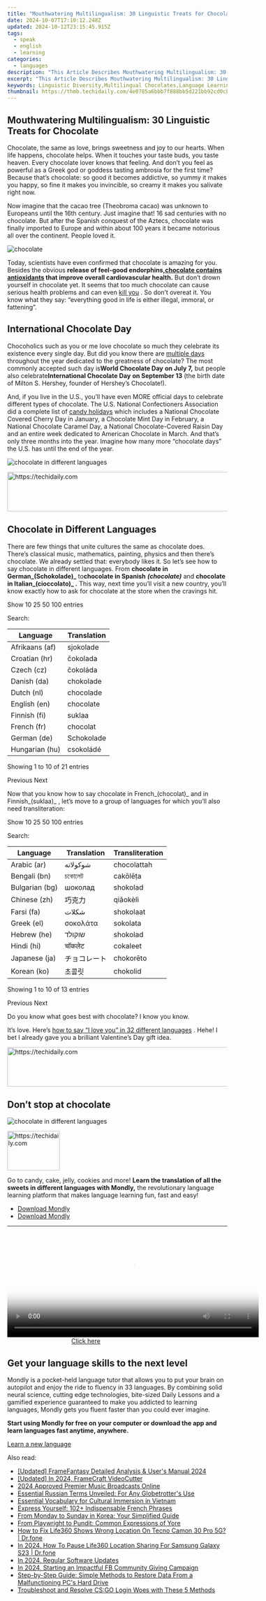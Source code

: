 ```yaml
---
title: "Mouthwatering Multilingualism: 30 Linguistic Treats for Chocolate"
date: 2024-10-07T17:10:12.248Z
updated: 2024-10-12T23:15:45.915Z
tags:
  - speak
  - english
  - learning
categories:
  - languages
description: "This Article Describes Mouthwatering Multilingualism: 30 Linguistic Treats for Chocolate"
excerpt: "This Article Describes Mouthwatering Multilingualism: 30 Linguistic Treats for Chocolate"
keywords: Linguistic Diversity,Multilingual Chocolates,Language Learning Sweets,Bilingual Choco Delights,Multilingual Gastronomy,Polyglot Treats & Sweets,Multilingual Confectionery Delights
thumbnail: https://thmb.techidaily.com/4e0785a6bbb7f888bb5d221bb92cd0cb4855dc6ae8cb9e04372b123059b2f388.jpg
---
```


## Mouthwatering Multilingualism: 30 Linguistic Treats for Chocolate

 Chocolate, the same as love, brings sweetness and joy to our hearts. When life happens, chocolate helps. When it touches your taste buds, you taste heaven. Every chocolate lover knows that feeling. And don’t you feel as powerful as a Greek god or goddess tasting ambrosia for the first time? Because that’s chocolate: so good it becomes addictive, so yummy it makes you happy, so fine it makes you invincible, so creamy it makes you salivate right now.

 Now imagine that the cacao tree (Theobroma cacao) was unknown to Europeans until the 16th century. Just imagine that! 16 sad centuries with no chocolate. But after the Spanish conquest of the Aztecs, chocolate was finally imported to Europe and within about 100 years it became notorious all over the continent. People loved it.

![chocolate](http://giphygifs.s3.amazonaws.com/media/RfoL7bq1lV12o/giphy.gif "Here’s How To Say Chocolate In 34 Different Languages 2")

 Today, scientists have even confirmed that chocolate is amazing for you. Besides the obvious **release of feel-good endorphins,[chocolate contains antioxidants](https://www.healthline.com/nutrition/7-health-benefits-dark-chocolate#section5) that improve overall cardiovascular health.** But don’t drown yourself in chocolate yet. It seems that too much chocolate can cause serious health problems and can even [kill you](https://lostinscience.wordpress.com/2012/10/11/death-by-chocolate/) . So don’t overeat it. You know what they say: “everything good in life is either illegal, immoral, or fattening”.

## International Chocolate Day

 Chocoholics such as you or me love chocolate so much they celebrate its existence every single day. But did you know there are [multiple days](https://en.wikipedia.org/wiki/National%5FChocolate%5FDay) throughout the year dedicated to the greatness of chocolate? The most commonly accepted such day is**World Chocolate Day** **on July 7,** but people also celebrate**International Chocolate Day** **on September 13** (the birth date of Milton S. Hershey, founder of Hershey’s Chocolate!).

 And, if you live in the U.S., you’ll have even MORE official days to celebrate different types of chocolate. The U.S. National Confectioners Association did a complete list of [candy holidays](https://www.candyusa.com/life-candy/candy-holidays/) which includes a National Chocolate Covered Cherry Day in January, a Chocolate Mint Day in February, a National Chocolate Caramel Day, a National Chocolate-Covered Raisin Day and an entire week dedicated to American Chocolate in March. And that’s only three months into the year. Imagine how many more “chocolate days” the U.S. has until the end of the year.

![chocolate in different languages](https://media.giphy.com/media/97xWmqCIJXhUQ/giphy.gif "Here’s How To Say Chocolate In 34 Different Languages 3")

<!-- affiliate ads begin -->
<a href="https://ephamedtechinc.pxf.io/c/5597632/2130528/26400" target="_top" id="2130528">
  <img src="//a.impactradius-go.com/display-ad/26400-2130528" border="0" alt="https://techidaily.com" width="728" height="90"/>
</a>
<img height="0" width="0" src="https://ephamedtechinc.pxf.io/i/5597632/2130528/26400" style="position:absolute;visibility:hidden;" border="0" />
<!-- affiliate ads end -->

## Chocolate in Different Languages

 There are few things that unite cultures the same as chocolate does. There’s classical music, mathematics, painting, physics and then there’s chocolate. We already settled that: everybody likes it. So let’s see how to say chocolate in different languages. From **chocolate in German_(Schokolade)_**  to**chocolate in Spanish** **_(chocolate)_** and **chocolate in Italian_(cioccolato)_ .** This way, next time you’ll visit a new country, you’ll know exactly how to ask for chocolate at the store when the cravings hit.

 Show 10 25 50 100  entries

 Search:

| Language       | Translation |
| -------------- | ----------- |
| Afrikaans (af) | sjokolade   |
| Croatian (hr)  | čokolada    |
| Czech (cz)     | čokoláda    |
| Danish (da)    | chokolade   |
| Dutch (nl)     | chocolade   |
| English (en)   | chocolate   |
| Finnish (fi)   | suklaa      |
| French (fr)    | chocolat    |
| German (de)    | Schokolade  |
| Hungarian (hu) | csokoládé   |

 Showing 1 to 10 of 21 entries

 Previous  Next

 Now that you know how to say chocolate in French_(chocolat)_ and in Finnish_(suklaa)_ , let’s move to a group of languages for which you’ll also need transliteration:

 Show 10 25 50 100  entries

 Search:

| Language       | Translation | Transliteration |
| -------------- | ----------- | --------------- |
| Arabic (ar)    | شوكولاته    | chocolattah     |
| Bengali (bn)   | চকোলেট      | cakōlēṭa        |
| Bulgarian (bg) | шоколад     | shokolad        |
| Chinese (zh)   | 巧克力         | qiǎokèlì        |
| Farsi (fa)     | شکلات       | shokolaat       |
| Greek (el)     | σοκολάτα    | sokolata        |
| Hebrew (he)    | שוקולד      | shokolad        |
| Hindi (hi)     | चॉकलेट      | cokaleet        |
| Japanese (ja)  | チョコレート      | chokorēto       |
| Korean (ko)    | 초콜릿         | chokolid        |

 Showing 1 to 10 of 13 entries

 Previous  Next

Do you know what goes best with chocolate? I know you know.

 It’s love. Here’s [how to say “I love you” in 32 different languages](https://shop.mondly.com/affiliate.php?ACCOUNT=ATISTUDI&AFFILIATE=108875&PATH=https://www.mondly.com?AFFILIATE=108875) . Hehe!‌ I bet I already gave you a brilliant Valentine’s Day gift idea.

<!-- affiliate ads begin -->
<a href="https://aligracehair.sjv.io/c/5597632/1948954/19272" target="_top" id="1948954">
  <img src="//a.impactradius-go.com/display-ad/19272-1948954" border="0" alt="https://techidaily.com" width="728" height="90"/>
</a>
<img height="0" width="0" src="https://aligracehair.sjv.io/i/5597632/1948954/19272" style="position:absolute;visibility:hidden;" border="0" />
<!-- affiliate ads end -->

## Don’t stop at chocolate

![chocolate in different languages](https://media.giphy.com/media/wMNK4IfeH86uQ/giphy.gif "Here’s How To Say Chocolate In 34 Different Languages 4")

<!-- affiliate ads begin -->
<a href="https://aligracehair.sjv.io/c/5597632/2135406/19272" target="_top" id="2135406">
  <img src="//a.impactradius-go.com/display-ad/19272-2135406" border="0" alt="https://techidaily.com" width="120" height="90"/>
</a>
<img height="0" width="0" src="https://aligracehair.sjv.io/i/5597632/2135406/19272" style="position:absolute;visibility:hidden;" border="0" />
<!-- affiliate ads end -->

 Go to candy, cake, jelly, cookies and more! **Learn the translation of all the sweets in different languages with Mondly,** the revolutionary language learning platform that makes language learning fun, fast and easy!

* [Download Mondly](https://www.facebook.com/sharer/sharer.php?u=https%3A%2F%2Fwww.mondly.com%2Fblog%2Fchocolate-in-different-languages%2F&t=Here%E2%80%99s+How+to+Say+Chocolate+in+34+Different+Languages "Share on Facebook")
* [Download Mondly](https://shop.mondly.com/affiliate.php?ACCOUNT=ATISTUDI&AFFILIATE=108875&PATH=https://www.mondly.com?AFFILIATE=108875)

---

<!-- affiliate ads begin -->
<span id="1982499">
					<video width="576" height="240" style="cursor:pointer"
           poster="//a.impactradius-go.com/display-clicktoplayimage/1982499.png"
           onclick="if(!this.playClicked){this.play();this.setAttribute('controls',true);this.playClicked=true;}">
	   <source src="//a.impactradius-go.com/display-ad/22993-1982499">
	   <img src="//a.impactradius-go.com/display-clicktoplayimage/1982499.png" style="border: none; height: 100%; width: 100%; object-fit: contain">
	</video>
	<div style="width:360px;text-align:center"><a href="javascript:window.open(decodeURIComponent('https%3A%2F%2Fhomestyler.sjv.io%2Fc%2F5597632%2F1982499%2F22993'), '_blank');void(0);">Click here</a></div>
</span>
<img height="0" width="0" src="https://imp.pxf.io/i/5597632/1982499/22993" style="position:absolute;visibility:hidden;" border="0" />
<!-- affiliate ads end -->

## Get your language skills to the next level

 Mondly is a pocket-held language tutor that allows you to put your brain on autopilot and enjoy the ride to fluency in 33 languages. By combining solid neural science, cutting edge technologies, bite-sized Daily Lessons and a gamified experience guaranteed to make you addicted to learning languages, Mondly gets you fluent faster than you could ever imagine.

 **Start using Mondly for free on your computer or download the app and learn languages fast anytime, anywhere.**

[Learn a new language](https://adjt.mondly.com/5ixfg4k?campaign=blog-post-id-3318&fallback=https%3A%2F%2Fapp.mondly.com%3Futm%5Fmedium%3Dblog%5Fblog-post-id-3318%26utm%5Fsource%3Dblog-post-id-3318&redirect%5Fmacos=https%3A%2F%2Fapp.mondly.com%3Futm%5Fmedium%3Dblog%5Fblog-post-id-3318%26utm%5Fsource%3Dblog-post-id-3318&redirect%5Fandroid=https%3A%2F%2Fplay.google.com%2Fstore%2Fapps%2Fdetails%3Fid%3Dcom.atistudios.mondly.languages%3Futm%5Fmedium%3Dblog%5Fblog-post-id-3318%26utm%5Fsource%3Dblog-post-id-3318&redirect%5Fios=https%3A%2F%2Fapps.apple.com%2Fapp%2Fapple-store%2Fid987873536%3Fpt%3D78954800%26ct%3Dblog-post-id-3318%26mt%3D8 "Learn a new language")

<ins class="adsbygoogle"
     style="display:block"
     data-ad-format="autorelaxed"
     data-ad-client="ca-pub-7571918770474297"
     data-ad-slot="1223367746"></ins>

<ins class="adsbygoogle"
     style="display:block"
     data-ad-client="ca-pub-7571918770474297"
     data-ad-slot="8358498916"
     data-ad-format="auto"
     data-full-width-responsive="true"></ins>

<span class="atpl-alsoreadstyle">Also read:</span>
<div><ul>
<li><a href="https://fox-hovers.techidaily.com/updated-framefantasy-detailed-analysis-and-users-manual-2024/"><u>[Updated] FrameFantasy Detailed Analysis & User's Manual 2024</u></a></li>
<li><a href="https://eaxpv-info.techidaily.com/updated-in-2024-framecraft-videocutter/"><u>[Updated] In 2024, FrameCraft VideoCutter</u></a></li>
<li><a href="https://extra-guidance.techidaily.com/2024-approved-premier-music-broadcasts-online/"><u>2024 Approved Premier Music Broadcasts Online</u></a></li>
<li><a href="https://mondly-stories.techidaily.com/essential-russian-terms-unveiled-for-any-globetrotters-use/"><u>Essential Russian Terms Unveiled: For Any Globetrotter's Use</u></a></li>
<li><a href="https://mondly-stories.techidaily.com/essential-vocabulary-for-cultural-immersion-in-vietnam/"><u>Essential Vocabulary for Cultural Immersion in Vietnam</u></a></li>
<li><a href="https://mondly-stories.techidaily.com/express-yourself-102plus-indispensable-french-phrases/"><u>Express Yourself: 102+ Indispensable French Phrases</u></a></li>
<li><a href="https://mondly-stories.techidaily.com/from-monday-to-sunday-in-korea-your-simplified-guide/"><u>From Monday to Sunday in Korea: Your Simplified Guide</u></a></li>
<li><a href="https://mondly-stories.techidaily.com/from-playwright-to-pundit-common-expressions-of-yore/"><u>From Playwright to Pundit: Common Expressions of Yore</u></a></li>
<li><a href="https://fake-location.techidaily.com/how-to-fix-life360-shows-wrong-location-on-tecno-camon-30-pro-5g-drfone-by-drfone-virtual-android/"><u>How to Fix Life360 Shows Wrong Location On Tecno Camon 30 Pro 5G? | Dr.fone</u></a></li>
<li><a href="https://location-social.techidaily.com/in-2024-how-to-pause-life360-location-sharing-for-samsung-galaxy-s23-drfone-by-drfone-virtual-android/"><u>In 2024, How To Pause Life360 Location Sharing For Samsung Galaxy S23 | Dr.fone</u></a></li>
<li><a href="https://vimeo-videos.techidaily.com/in-2024-regular-software-updates/"><u>In 2024, Regular Software Updates</u></a></li>
<li><a href="https://some-guidance.techidaily.com/in-2024-starting-an-impactful-fb-community-giving-campaign/"><u>In 2024, Starting an Impactful FB Community Giving Campaign</u></a></li>
<li><a href="https://win-ratings.techidaily.com/step-by-step-guide-simple-methods-to-restore-data-from-a-malfunctioning-pcs-hard-drive/"><u>Step-by-Step Guide: Simple Methods to Restore Data From a Malfunctioning PC's Hard Drive</u></a></li>
<li><a href="https://win-answers.techidaily.com/troubleshoot-and-resolve-csgo-login-woes-with-these-5-methods/"><u>Troubleshoot and Resolve CS:GO Login Woes with These 5 Methods</u></a></li>
</ul></div>

